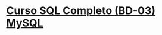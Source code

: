 # [Curso SQL Completo (BD-03) MySQL](https://github.com/samuel-sanches-BR/Cursos-Softblue/tree/Curso-SQL-SoftBlue)
